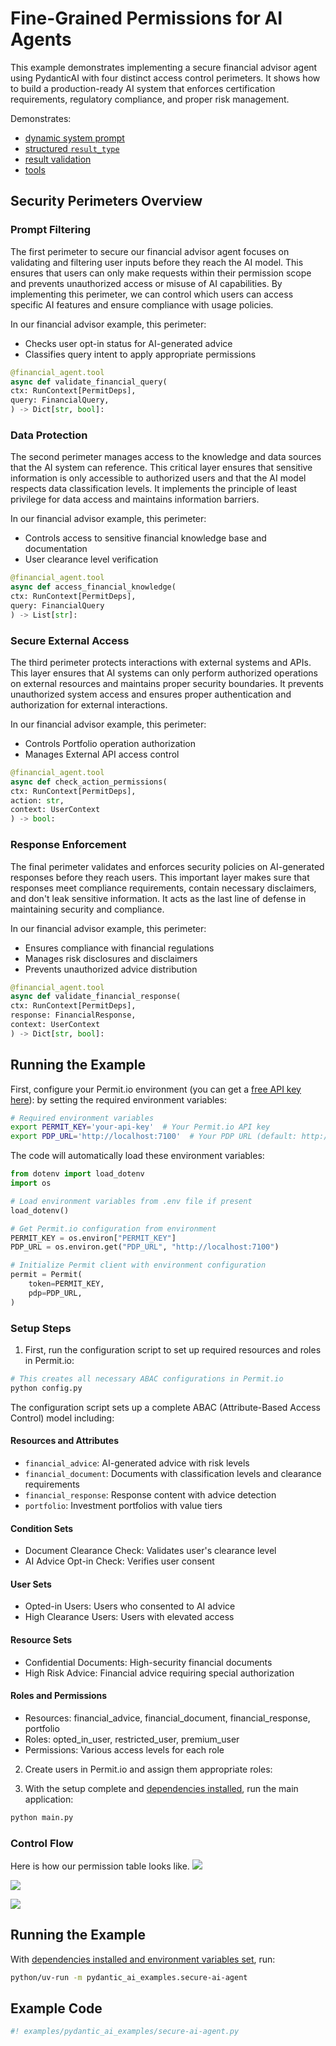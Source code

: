 # Fine-Grained Permissions for AI Agents

This example demonstrates implementing a secure financial advisor agent using PydanticAI with four distinct access control perimeters. It shows how to build a production-ready AI system that enforces certification requirements, regulatory compliance, and proper risk management.

Demonstrates:

- [dynamic system prompt](../agents.md#system-prompts)
- [structured `result_type`](../results.md#structured-result-validation)
- [result validation](../results.md#result-validators-functions)
- [tools](../tools.md)

## Security Perimeters Overview

### Prompt Filtering

The first perimeter to secure our financial advisor agent focuses on validating and filtering user inputs before they reach the AI model. This ensures that users can only make requests within their permission scope and prevents unauthorized access or misuse of AI capabilities. By implementing this perimeter, we can control which users can access specific AI features and ensure compliance with usage policies.

In our financial advisor example, this perimeter:

- Checks user opt-in status for AI-generated advice
- Classifies query intent to apply appropriate permissions

```python
@financial_agent.tool
async def validate_financial_query(
ctx: RunContext[PermitDeps],
query: FinancialQuery,
) -> Dict[str, bool]:
```

### Data Protection

The second perimeter manages access to the knowledge and data sources that the AI system can reference. This critical layer ensures that sensitive information is only accessible to authorized users and that the AI model respects data classification levels. It implements the principle of least privilege for data access and maintains information barriers.

In our financial advisor example, this perimeter:

- Controls access to sensitive financial knowledge base and documentation
- User clearance level verification

```python
@financial_agent.tool
async def access_financial_knowledge(
ctx: RunContext[PermitDeps],
query: FinancialQuery
) -> List[str]:
```

### Secure External Access

The third perimeter protects interactions with external systems and APIs. This layer ensures that AI systems can only perform authorized operations on external resources and maintains proper security boundaries. It prevents unauthorized system access and ensures proper authentication and authorization for external interactions.

In our financial advisor example, this perimeter:

- Controls Portfolio operation authorization
- Manages External API access control

```python
@financial_agent.tool
async def check_action_permissions(
ctx: RunContext[PermitDeps],
action: str,
context: UserContext
) -> bool:
```

### Response Enforcement

The final perimeter validates and enforces security policies on AI-generated responses before they reach users. This important layer makes sure that responses meet compliance requirements, contain necessary disclaimers, and don't leak sensitive information. It acts as the last line of defense in maintaining security and compliance.

In our financial advisor example, this perimeter:

- Ensures compliance with financial regulations
- Manages risk disclosures and disclaimers
- Prevents unauthorized advice distribution

```python
@financial_agent.tool
async def validate_financial_response(
ctx: RunContext[PermitDeps],
response: FinancialResponse,
context: UserContext
) -> Dict[str, bool]:
```

## Running the Example

First, configure your Permit.io environment (you can get a [free API key here](https://app.permit.io)): by setting the required environment variables:

```bash
# Required environment variables
export PERMIT_KEY='your-api-key'  # Your Permit.io API key
export PDP_URL='http://localhost:7100'  # Your PDP URL (default: http://localhost:7100)
```

The code will automatically load these environment variables:

```python
from dotenv import load_dotenv
import os

# Load environment variables from .env file if present
load_dotenv()

# Get Permit.io configuration from environment
PERMIT_KEY = os.environ["PERMIT_KEY"]
PDP_URL = os.environ.get("PDP_URL", "http://localhost:7100")

# Initialize Permit client with environment configuration
permit = Permit(
    token=PERMIT_KEY,
    pdp=PDP_URL,
)
```

### Setup Steps

1. First, run the configuration script to set up required resources and roles in Permit.io:

```bash
# This creates all necessary ABAC configurations in Permit.io
python config.py
```

The configuration script sets up a complete ABAC (Attribute-Based Access Control) model including:

#### Resources and Attributes

- `financial_advice`: AI-generated advice with risk levels
- `financial_document`: Documents with classification levels and clearance requirements
- `financial_response`: Response content with advice detection
- `portfolio`: Investment portfolios with value tiers

#### Condition Sets

- Document Clearance Check: Validates user's clearance level
- AI Advice Opt-in Check: Verifies user consent

#### User Sets

- Opted-in Users: Users who consented to AI advice
- High Clearance Users: Users with elevated access

#### Resource Sets

- Confidential Documents: High-security financial documents
- High Risk Advice: Financial advice requiring special authorization

#### Roles and Permissions

- Resources: financial_advice, financial_document, financial_response, portfolio
- Roles: opted_in_user, restricted_user, premium_user
- Permissions: Various access levels for each role

2. Create users in Permit.io and assign them appropriate roles:

3. With the setup complete and [dependencies installed](./index.md#usage), run the main application:

```bash
python main.py
```

### Control Flow

Here is how our permission table looks like.
![](https://paper-attachments.dropboxusercontent.com/s_E3A3FFD2465F4FACEBBD800D0818BA4A090949B78CA9AABB52EB83BD4AF7510E_1739477683013_Screenshot+2025-02-13+at+21.11.53.png)

![](/static/img/pixel.gif)

![](https://paper-attachments.dropboxusercontent.com/s_E3A3FFD2465F4FACEBBD800D0818BA4A090949B78CA9AABB52EB83BD4AF7510E_1739477802413_Screenshot+2025-02-13+at+21.12.12.png)

## Running the Example

With [dependencies installed and environment variables set](./index.md#usage), run:

```bash
python/uv-run -m pydantic_ai_examples.secure-ai-agent
```

## Example Code

```python {title="secure_ai_agent.py"}
#! examples/pydantic_ai_examples/secure-ai-agent.py
```
